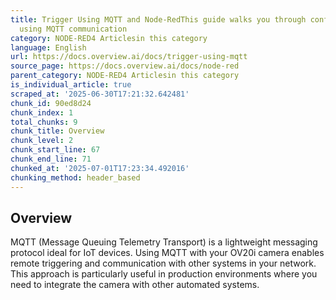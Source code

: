 ```yaml
---
title: Trigger Using MQTT and Node-RedThis guide walks you through configuring and
  using MQTT communication
category: NODE-RED4 Articlesin this category
language: English
url: https://docs.overview.ai/docs/trigger-using-mqtt
source_page: https://docs.overview.ai/docs/node-red
parent_category: NODE-RED4 Articlesin this category
is_individual_article: true
scraped_at: '2025-06-30T17:21:32.642481'
chunk_id: 90ed8d24
chunk_index: 1
total_chunks: 9
chunk_title: Overview
chunk_level: 2
chunk_start_line: 67
chunk_end_line: 71
chunked_at: '2025-07-01T17:23:34.492016'
chunking_method: header_based
---
```


## Overview

MQTT \(Message Queuing Telemetry Transport\) is a lightweight messaging protocol ideal for IoT devices. Using MQTT with your OV20i camera enables remote triggering and communication with other systems in your network. This approach is particularly useful in production environments where you need to integrate the camera with other automated systems.
